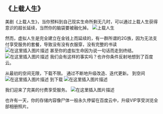 
## 《上载人生》
美剧《上载人生》，当你预料到自己现实生命所剩无几时，可以通过上载人生获得意识的超长延续，当然你的脑袋要被融化掉。
![上载人生](https://img-blog.csdnimg.cn/834118fc3e044c79bd4412e4b49917e2.png?x-oss-process=image/watermark,type_ZHJvaWRzYW5zZmFsbGJhY2s,shadow_50,text_Q1NETiBAZ2hvc3R3cml0dGVu,size_20,color_FFFFFF,t_70,g_se,x_16)




然而，虚拟人生是完全建立在金钱上而延续的，有一群所谓的2G族，因为无法支付享受服务的套餐，导致没有没有衣服穿，没有完整的书读
![在这里插入图片描述](https://img-blog.csdnimg.cn/cfa66d8604d54590a8a9a7028ce90cc6.png?x-oss-process=image/watermark,type_ZHJvaWRzYW5zZmFsbGJhY2s,shadow_50,text_Q1NETiBAZ2hvc3R3cml0dGVu,size_20,color_FFFFFF,t_70,g_se,x_16)
甚至你的虚拟生命因为说一句话而走到终结。
![在这里插入图片描述](https://img-blog.csdnimg.cn/a3ac4ea0fb4e46baac25a64e3d759df0.png?x-oss-process=image/watermark,type_ZHJvaWRzYW5zZmFsbGJhY2s,shadow_50,text_Q1NETiBAZ2hvc3R3cml0dGVu,size_20,color_FFFFFF,t_70,g_se,x_16)
我们会有这样的事实吗？也许你条件反射地想到了百度云。

从最初的空间无限，下载不限。
通过不断地升级改造、迭代更新。
到空间
![在这里插入图片描述](https://img-blog.csdnimg.cn/258c5fc1bec94802ad17978f456c28c9.png)
到下载
![在这里插入图片描述](https://img-blog.csdnimg.cn/839f9e193ff64c4db8e58bb03bf4bbd4.png?x-oss-process=image/watermark,type_ZHJvaWRzYW5zZmFsbGJhY2s,shadow_50,text_Q1NETiBAZ2hvc3R3cml0dGVu,size_20,color_FFFFFF,t_70,g_se,x_16)

我们迎来了完美的付费享受服务。
![在这里插入图片描述](https://img-blog.csdnimg.cn/7426676aacb348278490866058363d10.png?x-oss-process=image/watermark,type_ZHJvaWRzYW5zZmFsbGJhY2s,shadow_50,text_Q1NETiBAZ2hvc3R3cml0dGVu,size_20,color_FFFFFF,t_70,g_se,x_16)


也许有一天，你的存储内容像尸体一般永久停留在百度云中，升级VIP享受浏览全部相册照片。


